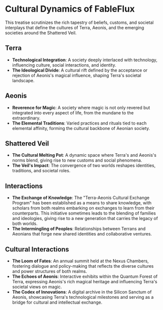 # Cultural Dynamics of FableFlux

This treatise scrutinizes the rich tapestry of beliefs, customs, and societal interplays that define the cultures of Terra, Aeonis, and the emerging societies around the Shattered Veil.

## Terra

- **Technological Integration**: A society deeply interlaced with technology, influencing culture, social interactions, and identity.
- **The Ideological Divide**: A cultural rift defined by the acceptance or rejection of Aeonis's magical influence, shaping Terra's societal landscape.

## Aeonis

- **Reverence for Magic**: A society where magic is not only revered but integrated into every aspect of life, from the mundane to the extraordinary.
- **The Elemental Traditions**: Varied practices and rituals tied to each elemental affinity, forming the cultural backbone of Aeonian society.

## Shattered Veil

- **The Cultural Melting Pot**: A dynamic space where Terra's and Aeonis's norms blend, giving rise to new customs and social phenomena.
- **The Veil's Impact**: The convergence of two worlds reshapes identities, traditions, and societal roles.

## Interactions

- **The Exchange of Knowledge**: The "Terra-Aeonis Cultural Exchange Program" has been established as a means to share knowledge, with scholars from both realms embarking on exchanges to learn from their counterparts. This initiative sometimes leads to the blending of families and ideologies, giving rise to a new generation that carries the legacy of both worlds.
- **The Intermingling of Peoples**: Relationships between Terrans and Aeonians that forge new shared identities and collaborative ventures.

## Cultural Interactions

- **The Loom of Fates**: An annual summit held at the Nexus Chambers, fostering dialogue and policy-making that reflects the diverse cultures and power structures of both realms.
- **The Echoes of Aeonis**: Interactive exhibits within the Quantum Forest of Terra, expressing Aeonis's rich magical heritage and influencing Terra's societal views on magic.
- **The Codex of Innovations**: A digital archive in the Silicon Sanctum of Aeonis, showcasing Terra's technological milestones and serving as a bridge for cultural and intellectual exchange.
